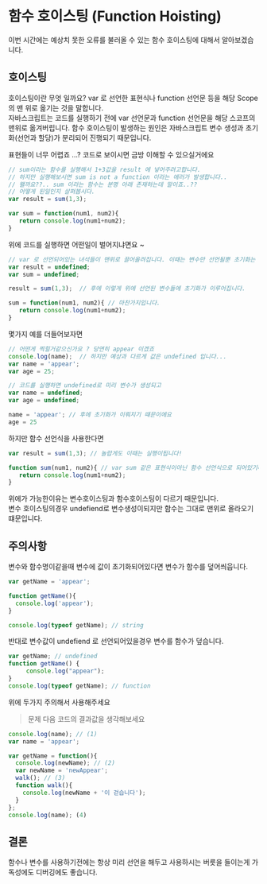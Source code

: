 
# 함수 호이스팅 (Function Hoisting)
이번 시간에는 예상치 못한 오류를 불러올 수 있는 함수 호이스팅에 대해서 알아보겠습니다.    

## 호이스팅
호이스팅이란 무엇 일까요?
var 로 선언한 표현식나 function 선언문 등을 해당 Scope의 맨 위로 옮기는 것을 말합니다.   
자바스크립트는 코드를 실행하기 전에 var 선언문과 function 선언문을 해당 스코프의 맨위로 옮겨버립니다.
함수 호이스팅이 발생하는 원인은 자바스크립트 변수 생성과 초기화(선언과 할당)가 분리되어 진행되기 때문입니다.

표현들이 너무 어렵죠 ...? 코드로 보이시면 금방 이해할 수 있으실거에요 

```js
// sum이라는 함수를 실행해서 1+3값을 result 에 넣어주려고합니다.
// 하지만 실행해보시면 sum is not a function 이라는 에러가 발생합니다..
// 왤까요??.. sum 이라는 함수는 분명 아래 존재하는데 말이죠..??
// 어떻게 된일인지 살펴봅시다.
var result = sum(1,3); 

var sum = function(num1, num2){
   return console.log(num1+num2);
}
```
위에 코드를 실행하면 어떤일이 벌어지냐면요 ~
```js
// var 로 선언되어있는 녀석들이 맨위로 끌어올려집니다. 이때는 변수만 선언될뿐 초기화는 진행되지않아요
var result = undefined; 
var sum = undefined; 

result = sum(1,3);  // 후에 이렇게 위에 선언된 변수들에 초기화가 이루어집니다.

sum = function(num1, num2){ // 마찬가지입니다.
   return console.log(num1+num2);
}
```
몇가지 예를 더들어보자면
```js
// 어떤게 찍힐거같으신가요 ? 당연히 appear 이겠죠
console.log(name);  // 하지만 예상과 다르게 값은 undefined 입니다...
var name = 'appear';
var age = 25;

// 코드를 실행하면 undefined로 미리 변수가 생성되고
var name = undefined;
var age = undefined;

name = 'appear'; // 후에 초기화가 이뤄지기 떄문이에요
age = 25
```
하지만 함수 선언식을 사용한다면
```js
var result = sum(1,3); // 놀랍게도 이때는 실행이됩니다! 

function sum(num1, num2){ // var sum 같은 표현식이아닌 함수 선언식으로 되어있기떄문에 함수가 그대로 끌어올려집니다.
   return console.log(num1+num2);
}
```
위에가 가능한이유는 변수호이스팅과 함수호이스팅이 다르기 때문입니다.   
변수 호이스팅의경우 undefiend로 변수생성이되지만 함수는 그대로 맨위로 올라오기 떄문입니다.

## 주의사항 
변수와 함수명이같을때 변수에 값이 초기화되어있다면 변수가 함수를 덮어씌웁니다.
```js
var getName = 'appear';

function getName(){
  console.log('appear');
}

console.log(typeof getName); // string
```
반대로 변수값이 undefiend 로 선언되어있을경우 변수를 함수가 덮습니다.
```js
var getName; // undefined
function getName() {
     console.log("appear");
}
console.log(typeof getName); // function
```
위에 두가지 주의해서 사용해주세요

> 문제 다음 코드의 결과값을 생각해보세요

```js
console.log(name); // (1)
var name = 'appear';

var getName = function(){
  console.log(newName); // (2)
  var newName = 'newAppear';
  walk(); // (3)
  function walk(){
    console.log(newName + '이 걷습니다'); 
  }
};
console.log(name); (4)
```

## 결론 
함수나 변수를 사용하기전에는 항상 미리 선언을 해두고 사용하시는 버릇을 들이는게 가독성에도 디버깅에도 좋습니다.   
